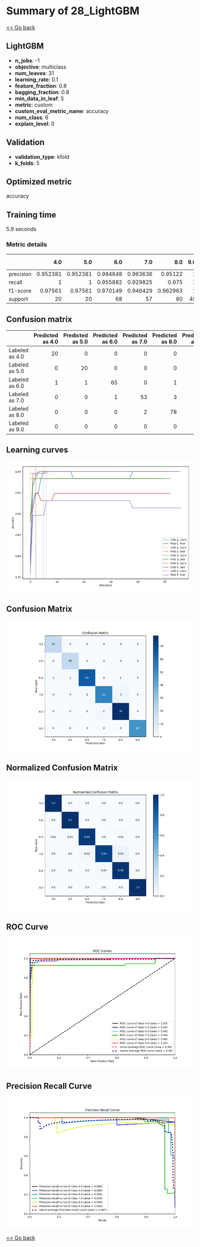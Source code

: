 # Summary of 28_LightGBM

[<< Go back](../README.md)


## LightGBM
- **n_jobs**: -1
- **objective**: multiclass
- **num_leaves**: 31
- **learning_rate**: 0.1
- **feature_fraction**: 0.8
- **bagging_fraction**: 0.8
- **min_data_in_leaf**: 5
- **metric**: custom
- **custom_eval_metric_name**: accuracy
- **num_class**: 6
- **explain_level**: 0

## Validation
 - **validation_type**: kfold
 - **k_folds**: 5

## Optimized metric
accuracy

## Training time

5.9 seconds

### Metric details
|           |       4.0 |       5.0 |       6.0 |       7.0 |       8.0 |   9.0 |   accuracy |   macro avg |   weighted avg |   logloss |
|:----------|----------:|----------:|----------:|----------:|----------:|------:|-----------:|------------:|---------------:|----------:|
| precision |  0.952381 |  0.952381 |  0.984848 |  0.963636 |  0.95122  |     1 |   0.969283 |    0.967411 |       0.96959  |   0.79499 |
| recall    |  1        |  1        |  0.955882 |  0.929825 |  0.975    |     1 |   0.969283 |    0.976784 |       0.969283 |   0.79499 |
| f1-score  |  0.97561  |  0.97561  |  0.970149 |  0.946429 |  0.962963 |     1 |   0.969283 |    0.971793 |       0.969208 |   0.79499 |
| support   | 20        | 20        | 68        | 57        | 80        |    48 |   0.969283 |  293        |     293        |   0.79499 |


## Confusion matrix
|                |   Predicted as 4.0 |   Predicted as 5.0 |   Predicted as 6.0 |   Predicted as 7.0 |   Predicted as 8.0 |   Predicted as 9.0 |
|:---------------|-------------------:|-------------------:|-------------------:|-------------------:|-------------------:|-------------------:|
| Labeled as 4.0 |                 20 |                  0 |                  0 |                  0 |                  0 |                  0 |
| Labeled as 5.0 |                  0 |                 20 |                  0 |                  0 |                  0 |                  0 |
| Labeled as 6.0 |                  1 |                  1 |                 65 |                  0 |                  1 |                  0 |
| Labeled as 7.0 |                  0 |                  0 |                  1 |                 53 |                  3 |                  0 |
| Labeled as 8.0 |                  0 |                  0 |                  0 |                  2 |                 78 |                  0 |
| Labeled as 9.0 |                  0 |                  0 |                  0 |                  0 |                  0 |                 48 |

## Learning curves
![Learning curves](learning_curves.png)
## Confusion Matrix

![Confusion Matrix](confusion_matrix.png)


## Normalized Confusion Matrix

![Normalized Confusion Matrix](confusion_matrix_normalized.png)


## ROC Curve

![ROC Curve](roc_curve.png)


## Precision Recall Curve

![Precision Recall Curve](precision_recall_curve.png)



[<< Go back](../README.md)
